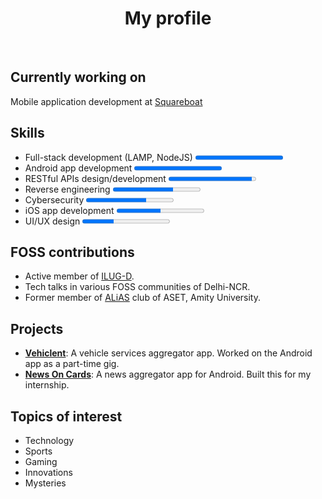 <h1 style="text-align: center">My profile</h1>
<br>

## Currently working on

Mobile application development at [Squareboat](https://squareboat.com)

## Skills

- Full-stack development (LAMP, NodeJS) <progress value="100" />
- Android app development <progress value="100" />
- RESTful APIs design/development <progress value="95" max="100" />
- Reverse engineering <progress value="69" max="100" />
- Cybersecurity <progress value="69" max="100" />
- iOS app development <progress value="50" max="100" />
- UI/UX design <progress value="36" max="100" />

## FOSS contributions

- Active member of [ILUG-D](https://linuxdelhi.org).
- Tech talks in various FOSS communities of Delhi-NCR.
- Former member of [ALiAS](http://asetalias.in) club of ASET, Amity University.

## Projects

- [**Vehiclent**](https://play.google.com/store/apps/details?id=com.vehiclent): A vehicle services aggregator app. Worked on the Android app as a part-time gig.
- [**News On Cards**](https://play.google.com/store/apps/details?id=com.deckerstech.newsoncards): A news aggregator app for Android. Built this for my internship.

## Topics of interest

- Technology
- Sports
- Gaming
- Innovations
- Mysteries